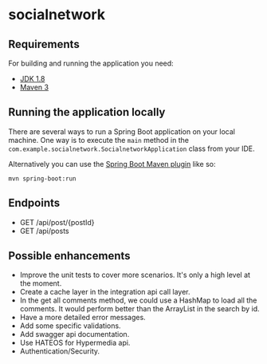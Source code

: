 # socialnetwork

## Requirements

For building and running the application you need:

- [JDK 1.8](http://www.oracle.com/technetwork/java/javase/downloads/jdk8-downloads-2133151.html)
- [Maven 3](https://maven.apache.org)

## Running the application locally

There are several ways to run a Spring Boot application on your local machine. One way is to execute the `main` method in the `com.example.socialnetwork.SocialnetworkApplication` class from your IDE.

Alternatively you can use the [Spring Boot Maven plugin](https://docs.spring.io/spring-boot/docs/current/reference/html/build-tool-plugins-maven-plugin.html) like so:

```shell
mvn spring-boot:run
```

## Endpoints
* GET /api/post/{postId}
* GET /api/posts

## Possible enhancements
* Improve the unit tests to cover more scenarios. It's only a high level at the moment.
* Create a cache layer in the integration api call layer.
* In the get all comments method, we could use a HashMap to load all the comments. It would perform better than the ArrayList in the search by id.
* Have a more detailed error messages.
* Add some specific validations.
* Add swagger api documentation.
* Use HATEOS for Hypermedia api.
* Authentication/Security.
